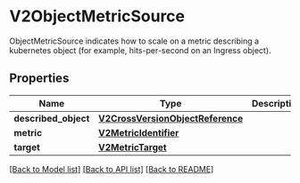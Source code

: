 # V2ObjectMetricSource

ObjectMetricSource indicates how to scale on a metric describing a kubernetes object (for example, hits-per-second on an Ingress object).
## Properties
Name | Type | Description | Notes
------------ | ------------- | ------------- | -------------
**described_object** | [**V2CrossVersionObjectReference**](V2CrossVersionObjectReference.md) |  | 
**metric** | [**V2MetricIdentifier**](V2MetricIdentifier.md) |  | 
**target** | [**V2MetricTarget**](V2MetricTarget.md) |  | 

[[Back to Model list]](../README.md#documentation-for-models) [[Back to API list]](../README.md#documentation-for-api-endpoints) [[Back to README]](../README.md)


